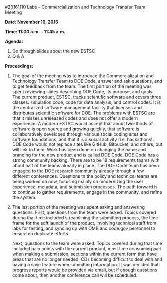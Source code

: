 #20161110 Labs – Commercialization and Technology Transfer Team Meeting

**Date: November 10, 2016**

**Time: 11:00 a.m. – 11:45 a.m.**

**Agenda:**
 1. Go through slides about the new ESTSC
 2.	Q & A 
 
**Proceedings:**

1.	The goal of the meeting was to introduce the Commercialization and Technology Transfer Team to DOE Code, answer and ask questions, and to get feedback from the team. The first portion of the meeting was spent reviewing slides describing DOE Code, its purpose, and goals. The current product, ESTSC, tracks scientific software and covers three classes: simulation code, code for data analysis, and control codes. It is the centralized software management facility that licenses and distributes scientific software for DOE. The problems with ESTSC are that it misses unreleased codes and does not offer a modern experience. A modern ESTSC would accept that about two-thirds of software is open source and growing quickly, that software is collaboratively developed through various social coding sites and software foundations, and that it is a social activity (i.e. hackathons). DOE Code would not replace sites like GitHub, Bitbucket, and others, but will link to them. Work has been done on changing the name and branding for the new product and is called DOE Code. DOE Code has a strong community backing. There are to be 18 requirements teams with about half of the teams already in place. The DOE Code team has been engaged to the DOE research community already through a few different conferences. Questions to the policy and technical teams are being worked on now, focusing mainly on modernizing the user experience, metadata, and submission processes. The path forward is to continue to gather requirements, engage in the community, and refine the system.

2.	The last portion of the meeting was spent asking and answering questions. First, questions from the team were asked. Topics covered during that time included streamlining the submitting process, the time frame for the soft launch of the product, involving technical staff from labs for testing, and syncing up with OMB and code.gov personnel to ensure no duplicate efforts. 

    Next, questions to the team were asked. Topics covered during that time included pain points with the current product, most time consuming part when making a submission, sections within the current form that have areas that are no longer needed, CDs becoming difficult to deal with and having a save feature when submitting information. It was decided that progress reports would be provided via email, but if enough questions come about, then another conference call will be scheduled. 
